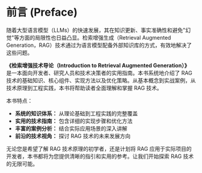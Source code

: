 # 前言 (Preface)

随着大型语言模型（LLMs）的快速发展，其在知识更新、事实准确性和避免"幻觉"等方面的局限性也日益凸显。检索增强生成（Retrieval Augmented Generation，RAG）技术通过为语言模型配备外部知识库的方式，有效地解决了这些问题。

**《检索增强技术导论（Introduction to Retrieval Augmented Generation）》** 是一本面向开发者、研究人员和技术决策者的实用指南。本书系统地介绍了 RAG 技术的基础知识、核心组件、实现方法以及优化策略。从基本概念到实战案例，从技术原理到工程实践，本书将帮助读者全面理解和掌握 RAG 技术。

本书特点：
- **系统的知识体系：** 从理论基础到工程实践的完整覆盖
- **实用的技术指南：** 包含详细的实现步骤和优化方法
- **丰富的案例分析：** 结合实际应用场景的深入讲解
- **前沿的技术视角：** 探讨 RAG 技术的未来发展方向

无论您是希望了解 RAG 技术原理的初学者，还是计划将 RAG 应用于实际项目的开发者，本书都将为您提供清晰的指引和实用的参考。让我们开始探索 RAG 技术的无限可能。
